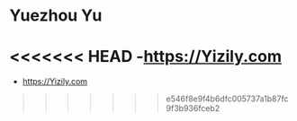 # Yuezhou Yu

<<<<<<< HEAD
-https://Yizily.com
=======
- https://Yizily.com
>>>>>>> e546f8e9f4b6dfc005737a1b87fc9f3b936fceb2
